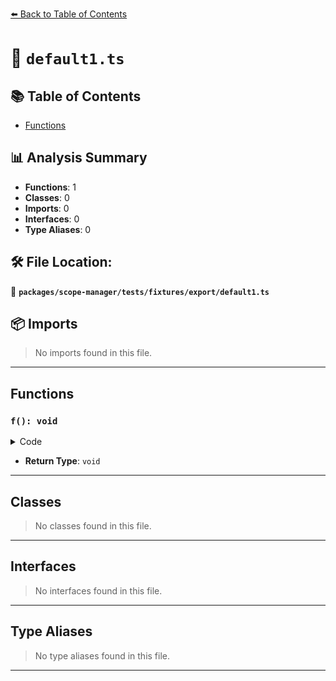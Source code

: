 [⬅️ Back to Table of Contents](../../../../../index.md)

# 📄 `default1.ts`

## 📚 Table of Contents

- [Functions](#functions)

## 📊 Analysis Summary

- **Functions**: 1
- **Classes**: 0
- **Imports**: 0
- **Interfaces**: 0
- **Type Aliases**: 0

## 🛠️ File Location:
📂 **`packages/scope-manager/tests/fixtures/export/default1.ts`**

## 📦 Imports

> No imports found in this file.


---

## Functions

### `f(): void`

<details><summary>Code</summary>

```ts
export default function f() {}
```
</details>

- **Return Type**: `void`

---

## Classes

> No classes found in this file.


---

## Interfaces

> No interfaces found in this file.


---

## Type Aliases

> No type aliases found in this file.


---
